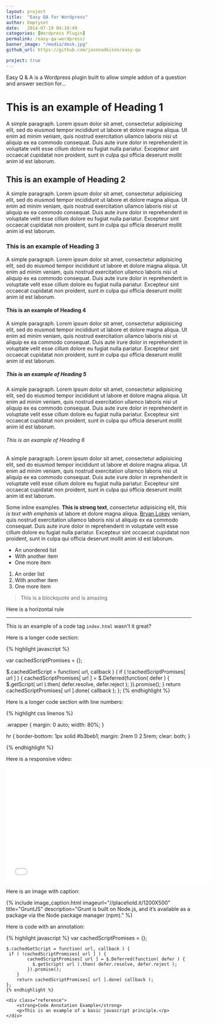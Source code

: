 ```yaml
---
layout: project
title:  "Easy QA for Wordpress"
author: Emptyset
date:   2014-07-19 04:10:49
categories: [Wordpress Plugin]
permalink: /easy-qa-wordpress/
banner_image: "/media/desk.jpg"
github_url: https://github.com/jasonadkison/easy-qa

project: true
---
```


Easy Q & A is a Wordpress plugin built to allow simple addon of a question and answer section for...

<!--more-->

# This is an example of Heading 1 #

A simple paragraph. Lorem ipsum dolor sit amet, consectetur adipisicing elit, sed do eiusmod tempor incididunt ut labore et dolore magna aliqua. Ut enim ad minim veniam, quis nostrud exercitation ullamco laboris nisi ut aliquip ex ea commodo consequat. Duis aute irure dolor in reprehenderit in voluptate velit esse cillum dolore eu fugiat nulla pariatur. Excepteur sint occaecat cupidatat non proident, sunt in culpa qui officia deserunt mollit anim id est laborum.

## This is an example of Heading 2 ##

A simple paragraph. Lorem ipsum dolor sit amet, consectetur adipisicing elit, sed do eiusmod tempor incididunt ut labore et dolore magna aliqua. Ut enim ad minim veniam, quis nostrud exercitation ullamco laboris nisi ut aliquip ex ea commodo consequat. Duis aute irure dolor in reprehenderit in voluptate velit esse cillum dolore eu fugiat nulla pariatur. Excepteur sint occaecat cupidatat non proident, sunt in culpa qui officia deserunt mollit anim id est laborum.

### This is an example of Heading 3 ###

A simple paragraph. Lorem ipsum dolor sit amet, consectetur adipisicing elit, sed do eiusmod tempor incididunt ut labore et dolore magna aliqua. Ut enim ad minim veniam, quis nostrud exercitation ullamco laboris nisi ut aliquip ex ea commodo consequat. Duis aute irure dolor in reprehenderit in voluptate velit esse cillum dolore eu fugiat nulla pariatur. Excepteur sint occaecat cupidatat non proident, sunt in culpa qui officia deserunt mollit anim id est laborum.

#### This is an example of Heading 4 ####

A simple paragraph. Lorem ipsum dolor sit amet, consectetur adipisicing elit, sed do eiusmod tempor incididunt ut labore et dolore magna aliqua. Ut enim ad minim veniam, quis nostrud exercitation ullamco laboris nisi ut aliquip ex ea commodo consequat. Duis aute irure dolor in reprehenderit in voluptate velit esse cillum dolore eu fugiat nulla pariatur. Excepteur sint occaecat cupidatat non proident, sunt in culpa qui officia deserunt mollit anim id est laborum.

##### This is an example of Heading 5 #####

A simple paragraph. Lorem ipsum dolor sit amet, consectetur adipisicing elit, sed do eiusmod tempor incididunt ut labore et dolore magna aliqua. Ut enim ad minim veniam, quis nostrud exercitation ullamco laboris nisi ut aliquip ex ea commodo consequat. Duis aute irure dolor in reprehenderit in voluptate velit esse cillum dolore eu fugiat nulla pariatur. Excepteur sint occaecat cupidatat non proident, sunt in culpa qui officia deserunt mollit anim id est laborum.

###### This is an example of Heading 6 ######

A simple paragraph. Lorem ipsum dolor sit amet, consectetur adipisicing elit, sed do eiusmod tempor incididunt ut labore et dolore magna aliqua. Ut enim ad minim veniam, quis nostrud exercitation ullamco laboris nisi ut aliquip ex ea commodo consequat. Duis aute irure dolor in reprehenderit in voluptate velit esse cillum dolore eu fugiat nulla pariatur. Excepteur sint occaecat cupidatat non proident, sunt in culpa qui officia deserunt mollit anim id est laborum.

Some inline examples. <strong>This is strong text</strong>, consectetur adipisicing elit, <em>this is text with emphasis</em> ut labore et dolore magna aliqua. [Bryan Lokey](http://bryanlokey.com/) veniam, quis nostrud exercitation ullamco laboris nisi ut aliquip ex ea commodo consequat. Duis aute irure dolor in reprehenderit in voluptate velit esse cillum dolore eu fugiat nulla pariatur. Excepteur sint occaecat cupidatat non proident, sunt in culpa qui officia deserunt mollit anim id est laborum.

* An unordered list
* With another item
* One more item


1. An order list
2. With another item
3. One more item


> This is a blockquote and is amazing

Here is a horizontal rule

***

This is an example of a code tag `index.html` wasn't it great?


Here is a longer code section:

{% highlight javascript %}

var cachedScriptPromises = {};

$.cachedGetScript = function( url, callback ) {
    if ( !cachedScriptPromises[ url ] ) {
        cachedScriptPromises[ url ] = $.Deferred(function( defer ) {
            $.getScript( url ).then( defer.resolve, defer.reject );
        }).promise();
    }
    return cachedScriptPromises[ url ].done( callback );
};
{% endhighlight %}


Here is a longer code section with line numbers:

{% highlight css linenos %}

.wrapper {
  margin: 0 auto;
  width: 80%;
}

hr {
  border-bottom: 1px solid #b3beb1;
  margin: 2rem 0 2.5rem;
  clear: both;
}

{% endhighlight %}


Here is a responsive video:

<iframe src="//www.youtube.com/embed/fi8A-GHOo8c" width="560" height="315" frameborder="0" webkitallowfullscreen mozallowfullscreen allowfullscreen></iframe>


Here is an image with caption:

{% include image_caption.html imageurl="//placehold.it/1200X500" title="GruntJS" description="Grunt is built on Node.js, and it’s available as a package via the Node package manager (npm)." %}



Here is code with an annotation:

<div class="container">
	{% highlight javascript %}
	var cachedScriptPromises = {};

	$.cachedGetScript = function( url, callback ) {
   	 if ( !cachedScriptPromises[ url ] ) {
    	    cachedScriptPromises[ url ] = $.Deferred(function( defer ) {
      	      $.getScript( url ).then( defer.resolve, defer.reject );
        	}).promise();
    	}
    	return cachedScriptPromises[ url ].done( callback );
	};
	{% endhighlight %}

	<div class="reference">
		<strong>Code Annotation Example</strong>
		<p>This is an example of a basic javascript principle.</p>
	</div>
</div>
